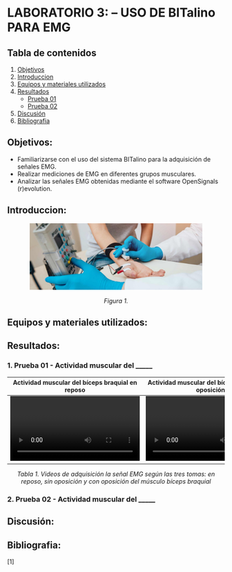 # **LABORATORIO 3: – USO DE BITalino PARA EMG**
## **Tabla de contenidos**
1. [Objetivos](#Objetivos)
2. [Introduccion](#Introduccion)
3. [Equipos y materiales utilizados](#Equipos)
4. [Resultados](#Resultados)
   - [Prueba 01](#P1)
   - [Prueba 02](#P2)
6. [Discusión](#Discusión)
7. [Bibliografia](#Bibliografia)
## **Objetivos:**<a id="Objetivos"></a>
* Familiarizarse con el uso del sistema BITalino para la adquisición de señales EMG.
* Realizar mediciones de EMG en diferentes grupos musculares.
* Analizar las señales EMG obtenidas mediante el software OpenSignals (r)evolution.
## **Introduccion:**<a id="Introduccion"></a>
<p align="center"><img src="Anexos/EMG.jpg" width="400"></p>

<p align="center"><i>Figura 1.</i></p>



## **Equipos y materiales utilizados:**<a id="Equipos"></a>

## **Resultados:**<a id="Resultados"></a>
### 1. Prueba 01 - Actividad muscular del _____ <a id="P1"></a>
<p align="center">
   
|  **Actividad muscular del bíceps braquial en reposo** | **Actividad muscular del bíceps braquial sin oposición** | **Actividad muscular del bíceps braquial con oposición** |
|:-----------------------------------------------------:|:--------------------------------------------------------:|:---------------------------------------------------------:|
| <video src=""> | <video src=""> | <video src=""> | 
<p align="center"><i>Tabla 1. Videos de adquisición la señal EMG según las tres tomas: en reposo, sin oposición y con oposición del músculo bíceps braquial </i></p>
</p>

### 2. Prueba 02 - Actividad muscular del _____ <a id="P2"></a>

## **Discusión:**<a id="Discusión"></a>

## **Bibliografia:**<a id="Bibliografia"></a>
[1]	
